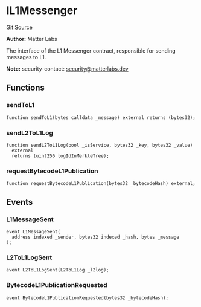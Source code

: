 # IL1Messenger
[Git Source](https://github.com/matter-labs/zksync-contracts/blob/a1506a91fd7e3b73aa6fe10caf12e32f39e26211/contracts/system-contracts/interfaces/IL1Messenger.sol)

**Author:**
Matter Labs

The interface of the L1 Messenger contract, responsible for sending messages to L1.

**Note:**
security-contact: security@matterlabs.dev


## Functions
### sendToL1


```solidity
function sendToL1(bytes calldata _message) external returns (bytes32);
```

### sendL2ToL1Log


```solidity
function sendL2ToL1Log(bool _isService, bytes32 _key, bytes32 _value)
  external
  returns (uint256 logIdInMerkleTree);
```

### requestBytecodeL1Publication


```solidity
function requestBytecodeL1Publication(bytes32 _bytecodeHash) external;
```

## Events
### L1MessageSent

```solidity
event L1MessageSent(
  address indexed _sender, bytes32 indexed _hash, bytes _message
);
```

### L2ToL1LogSent

```solidity
event L2ToL1LogSent(L2ToL1Log _l2log);
```

### BytecodeL1PublicationRequested

```solidity
event BytecodeL1PublicationRequested(bytes32 _bytecodeHash);
```

